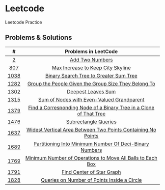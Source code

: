 # Leetcode
Leetcode Practice

## Problems & Solutions

|      #       |                                                            Problems in LeetCode                                                             |
|:------------:|:-------------------------------------------------------------------------------------------------------------------------------------------:|
| [2](2) | [Add Two Numbers](https://leetcode.com/problems/add-two-numbers/) |
| [807](807) | [Max Increase to Keep City Skyline](https://leetcode.com/problems/max-increase-to-keep-city-skyline/) |
| [1038](1038) | [Binary Search Tree to Greater Sum Tree](https://leetcode.com/problems/binary-search-tree-to-greater-sum-tree/) |
| [1282](1282) | [Group the People Given the Group Size They Belong To](https://leetcode.com/problems/group-the-people-given-the-group-size-they-belong-to/) |
| [1302](1302) |                                   [Deepest Leaves Sum](https://leetcode.com/problems/deepest-leaves-sum/)                                   |
| [1315](1315) | [Sum of Nodes with Even-Valued Grandparent](https://leetcode.com/problems/sum-of-nodes-with-even-valued-grandparent/) |
| [1379](1379) | [Find a Corresponding Node of a Binary Tree in a Clone of That Tree](https://leetcode.com/problems/find-a-corresponding-node-of-a-binary-tree-in-a-clone-of-that-tree/) |
| [1476](1476) | [Subrectangle Queries](https://leetcode.com/problems/subrectangle-queries/) |
| [1637](1637) | [Widest Vertical Area Between Two Points Containing No Points](https://leetcode.com/problems/widest-vertical-area-between-two-points-containing-no-points/) |
| [1689](1689) | [Partitioning Into Minimum Number Of Deci-Binary Numbers](https://leetcode.com/problems/partitioning-into-minimum-number-of-deci-binary-numbers/) |
| [1769](1769) | [Minimum Number of Operations to Move All Balls to Each Box](https://leetcode.com/problems/minimum-number-of-operations-to-move-all-balls-to-each-box/) |
| [1791](1791) | [Find Center of Star Graph](https://leetcode.com/problems/find-center-of-star-graph/) |
| [1828](1828) | [Queries on Number of Points Inside a Circle](https://leetcode.com/problems/queries-on-number-of-points-inside-a-circle/) |
